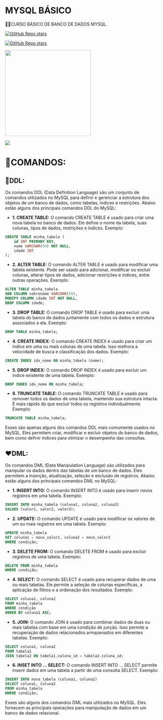 # MYSQL BÁSICO
👨‍⚖️CURSO BÁSICO DE BANCO DE DADOS MYSQL.

[![GitHub Repo stars](https://img.shields.io/badge/VILHALVA-GITHUB-03A9F4?logo=github)](https://github.com/VILHALVA) 

[![GitHub Repo stars](https://img.shields.io/badge/-PLAYLIST%20DO%20YOUTUBE-blueviolet)](https://youtube.com/playlist?list=PLHz_AreHm4dkBs-795Dsgvau_ekxg8g1r)

<img src="https://www.paulligocki.com/wp-content/uploads/2022/03/MySQLLogo.png" align="center" width="280"> <br>

![](https://i.imgur.com/waxVImv.png)

# 💝COMANDOS:
## 💚DDL:
Os comandos DDL (Data Definition Language) são um conjunto de comandos utilizados no MySQL para definir e gerenciar a estrutura dos objetos de um banco de dados, como tabelas, índices e restrições. Abaixo estão alguns dos principais comandos DDL do MySQL:
* **1. CREATE TABLE:** O comando CREATE TABLE é usado para criar uma nova tabela no banco de dados. Ele define o nome da tabela, suas colunas, tipos de dados, restrições e índices.
Exemplo:
```sql
CREATE TABLE minha_tabela (
    id INT PRIMARY KEY,
    nome VARCHAR(50) NOT NULL,
    idade INT
);
```
* **2. ALTER TABLE:** O comando ALTER TABLE é usado para modificar uma tabela existente. Pode ser usado para adicionar, modificar ou excluir colunas, alterar tipos de dados, adicionar restrições e índices, entre outras operações.
Exemplo:
```sql
ALTER TABLE minha_tabela
ADD COLUMN sobrenome VARCHAR(50),
MODIFY COLUMN idade INT NOT NULL,
DROP COLUMN idade;
```
* **3. DROP TABLE:** O comando DROP TABLE é usado para excluir uma tabela do banco de dados juntamente com todos os dados e estrutura associados a ela.
Exemplo:
```sql
DROP TABLE minha_tabela;
```
* **4. CREATE INDEX:** O comando CREATE INDEX é usado para criar um índice em uma ou mais colunas de uma tabela. Isso melhora a velocidade de busca e classificação dos dados.
Exemplo:
```sql
CREATE INDEX idx_nome ON minha_tabela (nome);
```
* **5. DROP INDEX:** O comando DROP INDEX é usado para excluir um índice existente de uma tabela.
Exemplo:
```sql
DROP INDEX idx_nome ON minha_tabela;
```
* **6. TRUNCATE TABLE:** O comando TRUNCATE TABLE é usado para remover todos os dados de uma tabela, mantendo sua estrutura intacta. É mais rápido do que excluir todos os registros individualmente.
Exemplo:
```sql
TRUNCATE TABLE minha_tabela;
```
Esses são apenas alguns dos comandos DDL mais comumente usados no MySQL. Eles permitem criar, modificar e excluir objetos do banco de dados, bem como definir índices para otimizar o desempenho das consultas.

## ❤DML:
Os comandos DML (Data Manipulation Language) são utilizados para manipular os dados dentro das tabelas de um banco de dados. Eles permitem a inserção, atualização, seleção e exclusão de registros. Abaixo estão alguns dos principais comandos DML no MySQL:
* **1. INSERT INTO:** O comando INSERT INTO é usado para inserir novos registros em uma tabela.
Exemplo:
```sql
INSERT INTO minha_tabela (coluna1, coluna2, coluna3)
VALUES (valor1, valor2, valor3);
```
* **2. UPDATE:** O comando UPDATE é usado para modificar os valores de um ou mais registros em uma tabela.
Exemplo:
```sql
UPDATE minha_tabela
SET coluna1 = novo_valor1, coluna2 = novo_valor2
WHERE condição;
```
* **3. DELETE FROM:** O comando DELETE FROM é usado para excluir registros de uma tabela.
Exemplo:
```sql
DELETE FROM minha_tabela
WHERE condição;
```
* **4. SELECT:** O comando SELECT é usado para recuperar dados de uma ou mais tabelas. Ele permite a seleção de colunas específicas, a aplicação de filtros e a ordenação dos resultados.
Exemplo:
```sql
SELECT coluna1, coluna2
FROM minha_tabela
WHERE condição
ORDER BY coluna1 ASC;
```
* **5. JOIN:** O comando JOIN é usado para combinar dados de duas ou mais tabelas com base em uma condição de junção. Isso permite a recuperação de dados relacionados armazenados em diferentes tabelas.
Exemplo:
```sql
SELECT coluna1, coluna2
FROM tabela1
JOIN tabela2 ON tabela1.coluna_id = tabela2.coluna_id;
```
* **6. INSET INTO ... SELECT:** O comando INSERT INTO ... SELECT permite inserir dados em uma tabela a partir de uma consulta SELECT.
Exemplo:
```sql
INSERT INTO nova_tabela (coluna1, coluna2)
SELECT coluna1, coluna2
FROM minha_tabela
WHERE condição;
```
Esses são alguns dos comandos DML mais utilizados no MySQL. Eles fornecem as principais operações para manipulação de dados em um banco de dados relacional.

